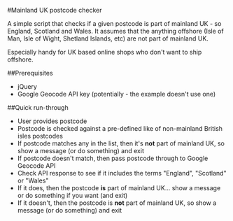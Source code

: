 #Mainland UK postcode checker

A simple script that checks if a given postcode is part of mainland UK - so England, Scotland and Wales. It assumes that the anything offshore (Isle of Man, Isle of Wight, Shetland Islands, etc) are not part of mainland UK.

Especially handy for UK based online shops who don't want to ship offshore.

##Prerequisites

- jQuery
- Google Geocode API key (potentially - the example doesn't use one)

##Quick run-through

- User provides postcode
- Postcode is checked against a pre-defined like of non-mainland British isles postcodes
- If postcode matches any in the list, then it's **not** part of mainland UK, so show a message (or do something) and exit
- If postcode doesn't match, then pass postcode through to Google Geocode API
- Check API response to see if it includes the terms "England", "Scotland" or "Wales"
- If it does, then the postcode **is** part of mainland UK... show a message or do something if you want (and exit)
- If it doesn't, then the postcode is **not** part of mainland UK, so show a message (or do something) and exit